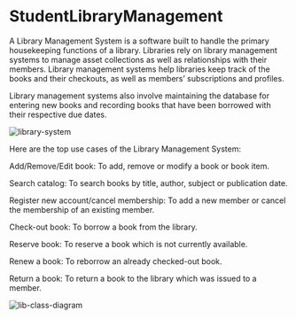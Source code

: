 # StudentLibraryManagement
A Library Management System is a software built to handle the primary housekeeping functions of a library.
Libraries rely on library management systems to manage asset collections as well as relationships with their members.
Library management systems help libraries keep track of the books and their checkouts, as well as members’ subscriptions and profiles.

Library management systems also involve maintaining the database for entering new books and recording books 
that have been borrowed with their respective due dates.

![library-system](https://user-images.githubusercontent.com/120267773/224781153-ea7ce1a9-d050-4d2a-88e3-5d00f8f08d41.png)

Here are the top use cases of the Library Management System:

Add/Remove/Edit book: To add, remove or modify a book or book item.

Search catalog: To search books by title, author, subject or publication date.

Register new account/cancel membership: To add a new member or cancel the membership of an existing member.

Check-out book: To borrow a book from the library.

Reserve book: To reserve a book which is not currently available.

Renew a book: To reborrow an already checked-out book.

Return a book: To return a book to the library which was issued to a member.


![lib-class-diagram](https://user-images.githubusercontent.com/120267773/224781663-3d00c8e0-be26-484e-8e72-018b7f691ad9.png)
